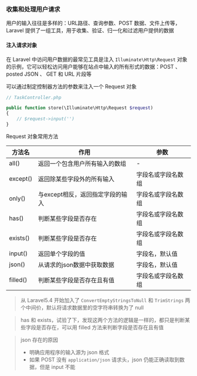 ### 收集和处理用户请求

用户的输入往往是多样的：URL路径、查询参数、POST 数据、文件上传等，Laravel 提供了一组工具，用于收集、验证、归一化和过滤用户提供的数据

#### 注入请求对象

在 Laravel 中访问用户数据的最常见工具是注入 `Illuminate\Http\Request` 对象的示例，它可以轻松访问用户能够在站点中输入的所有形式的数据：POST 、posted JSON 、 GET 和 URL 片段等 

可以通过制定控制器方法的参数来注入一个 Request 对象

````php
// TaskController.php

public function store(\Illuminate\Http\Request $request)
{
    // $request->input('')
}
````

Request 对象常用方法

|方法名|作用|参数|
|----|----|----|
|all()|返回一个包含用户所有输入的数组|-|
|except()|返回除某些字段外的所有输入|字段名或字段名数组|
|only()|与except相反，返回指定字段的输入|字段名或字段名数组|
|has()|判断某些字段是否存在|字段名或字段名数组|
|exists()|判断某些字段是否存在|字段名或字段名数组|
|input()|返回单个字段的值|字段名，默认值|
|json()|从请求的json数据中获取数据|字段名，默认值|
|filled()|判断某些字段是否存在且有值|字段名或字段名数组|

> 从 Laravel5.4 开始加入了 `ConvertEmptyStringsToNull` 和 `TrimStrings` 两个中间价，默认将请求数据里的空字符串转换为了 null

> has 和 exists，试验了下，发现这两个方法的逻辑是一样的，都只是判断某些字段是否存在，可以用 filled 方法来判断字段是否存在且有值

> json 存在的原因
> - 明确应用程序的输入源为 json 格式
> - 如果 POST 没有 `application/json` 请求头，json 仍能正确读取到数据，但是 input 不能